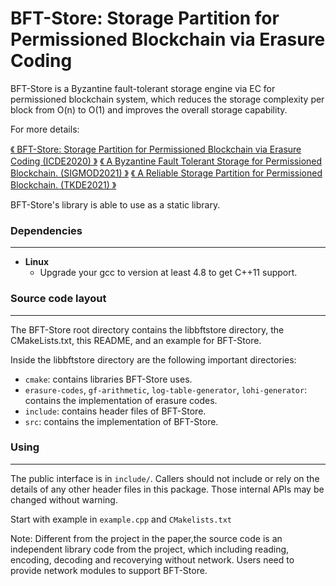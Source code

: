 # BFT-Store: Storage Partition for Permissioned Blockchain via Erasure Coding

BFT-Store is a Byzantine fault-tolerant storage engine via EC for permissioned blockchain system, which reduces the storage complexity per block from O(n) to O(1) and improves the overall storage capability.

For more details:

[《 BFT-Store: Storage Partition for Permissioned Blockchain via Erasure Coding (ICDE2020) 》][bft-store]
[《 A Byzantine Fault Tolerant Storage for Permissioned Blockchain. (SIGMOD2021) 》][bft-store-sigmod]
[《 A Reliable Storage Partition for Permissioned Blockchain. (TKDE2021) 》][bft-store-tkde]

[bft-store]: https://ieeexplore.ieee.org/document/9101675
[bft-store-sigmod]: https://dl.acm.org/doi/10.1145/3448016.3452744
[bft-store-tkde]: https://ieeexplore.ieee.org/document/9152150/


BFT-Store's library is able to use as a static library.

### Dependencies

------

- **Linux**
  - Upgrade your gcc to version at least 4.8 to get C++11 support.

### Source code layout

------

The BFT-Store root directory contains the libbftstore directory,  the CMakeLists.txt, this README, and an example  for BFT-Store. 

Inside the libbftstore directory are the following important directories:

- `cmake`: contains libraries BFT-Store uses.
- `erasure-codes`, `gf-arithmetic`, `log-table-generator`, `lohi-generator`: contains the implementation of erasure codes.
- `include`: contains header files of BFT-Store.
- `src`: contains the implementation of BFT-Store.

### Using 

------

The public interface is in `include/`. Callers should not include or rely on the details of any other header files in this package. Those internal APIs may be changed without warning.

Start with example in `example.cpp` and `CMakelists.txt`

Note: Different from the project in the paper,the source code is an independent library code from the project, which including reading, encoding, decoding and recoverying without network. Users need to provide network modules to support BFT-Store.

